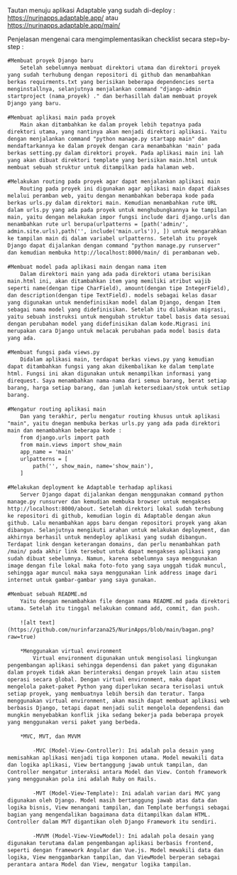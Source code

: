 Tautan menuju aplikasi Adaptable yang sudah di-deploy : https://nurinapps.adaptable.app/ atau https://nurinapps.adaptable.app/main/

Penjelasan mengenai cara mengimplementasikan checklist secara step=by-step :
    
    #Membuat proyek Django baru
        Setelah sebelumnya membuat direktori utama dan direktori proyek yang sudah terhubung dengan repositori di github dan menambahkan berkas requirments.txt yang berisikan beberapa dependencies serta menginstallnya, selanjutnya menjalankan command "django-admin startproject (nama_proyek) ." dan berhasillah dalam membuat proyek Django yang baru.
    
    #Membuat aplikasi main pada proyek
        Main akan ditambahkan ke dalam proyek lebih tepatnya pada direktori utama, yang nantinya akan menjadi direktori aplikasi. Yaitu dengan menjalankan command "python manage.py startapp main" dan mendaftarkannya ke dalam proyek dengan cara menambahkan 'main' pada berkas setting.py dalam direktori proyek. Pada aplikasi main ini lah yang akan dibuat direktori template yang berisikan main.html untuk membuat sebuah struktur untuk ditampilkan pada halaman web. 
    
    #Melakukan routing pada proyek agar dapat menjalankan aplikasi main
        Routing pada proyek ini digunakan agar aplikasi main dapat diakses melalui peramban web, yaitu dengan menambahkan beberapa kode pada berkas urls.py dalam direktori main. Kemudian menambahkan rute URL dalam urls.py yang ada pada proyek untuk menghubungkannya ke tampilan main, yaitu dengan melakukan impor fungsi include dari django.urls dan menambahkan rute url berupa(urlpatterns = [path('admin/', admin.site.urls),path('', include('main.urls')), ]) untuk mengarahkan ke tampilan main di dalam variabel urlpatterns. Setelah itu proyek Django dapat dijalankan dengan command "python manage.py runserver" dan kemudian membuka http://localhost:8000/main/ di perambanan web.
    
    #Membuat model pada aplikasi main dengan nama item
        Dalam direktori main yang ada pada direktori utama berisikan main.html ini, akan ditambahkan item yang memiliki atribut wajib seperti name(dengan tipe CharField), amount(dengan tipe IntegerField), dan description(dengan tipe TextField). models sebagai kelas dasar yang digunakan untuk mendefinisikan model dalam Django, dengan Item sebagai nama model yang didefinisikan. Setelah itu dilakukan migrasi, yaitu sebuah instruksi untuk mengubah struktur tabel basis data sesuai dengan perubahan model yang didefinisikan dalam kode.Migrasi ini merupakan cara Django untuk melacak perubahan pada model basis data yang ada.
    
    #Membuat fungsi pada views.py
        Didalam aplikasi main, terdapat berkas views.py yang kemudian dapat ditambahkan fungsi yang akan dikembalikan ke dalam template html. Fungsi ini akan digunakan untuk menampilkan informasi yang direquest. Saya menambahkan nama-nama dari semua barang, berat setiap barang, harga setiap barang, dan jumlah ketersediaan/stok untuk setiap barang.
    
    #Mengatur routing aplikasi main
        Dan yang terakhir, perlu mengatur routing khusus untuk aplikasi "main", yaitu dnegan membuka berkas urls.py yang ada pada direktori main dan menambahkan beberapa kode : 
        from django.urls import path 
        from main.views import show_main 
        app_name = 'main'
        urlpatterns = [
            path('', show_main, name='show_main'),
        ]
    
    #Melakukan deployment ke Adaptable terhadap aplikasi
        Server Django dapat dijalankan dengan menggunakan command python manage.py runsurver dan kemudian membuka browser untuk mengakses http://localhost:8000/about. Setelah direktori lokal sudah terhubung ke repositori di github, kemudian login di Adaptable dengan akun github. Lalu menambahkan apps baru dengan repositori proyek yang akan dibangun. Selanjutnya mengikuti arahan untuk melakukan deployment, dan akhirnya berhasil untuk mendeploy aplikasi yang sudah dibangun. Terdapat link dengan keterangan domains, dan perlu menambahkan path /main/ pada akhir link tersebut untuk dapat mengakses aplikasi yang sudah dibuat sebelumnya. Namun, karena sebelumnya saya menggunakan image dengan file lokal maka foto-foto yang saya unggah tidak muncul, sehingga agar muncul maka saya menggunakan link address image dari internet untuk gambar-gambar yang saya gunakan.
    
    #Membuat sebuah README.md
        Yaitu dengan menambahkan file dengan nama README.md pada direktori utama. Setelah itu tinggal melakukan command add, commit, dan push.

        ![alt text](https://github.com/nurinfarzana25/NurinApps/blob/main/bagan.png?raw=true)
        
        *Menggunakan virtual environment 
            Virtual environment digunakan untuk mengisolasi lingkungan pengembangan aplikasi sehingga dependensi dan paket yang digunakan dalam proyek tidak akan berinteraksi dengan proyek lain atau sistem operasi secara global. Dengan virtual environment, maka dapat mengelola paket-paket Python yang diperlukan secara terisolasi untuk setiap proyek, yang membuatnya lebih bersih dan teratur. Tanpa menggunakan virtual environment, akan masih dapat membuat aplikasi web berbasis Django, tetapi dapat menjadi sulit mengelola dependensi dan mungkin menyebabkan konflik jika sedang bekerja pada beberapa proyek yang menggunakan versi paket yang berbeda.
        
        *MVC, MVT, dan MVVM
            
            -MVC (Model-View-Controller): Ini adalah pola desain yang memisahkan aplikasi menjadi tiga komponen utama. Model mewakili data dan logika aplikasi, View bertanggung jawab untuk tampilan, dan Controller mengatur interaksi antara Model dan View. Contoh framework yang menggunakan pola ini adalah Ruby on Rails.
            
            -MVT (Model-View-Template): Ini adalah varian dari MVC yang digunakan oleh Django. Model masih bertanggung jawab atas data dan logika bisnis, View menangani tampilan, dan Template berfungsi sebagai bagian yang mengendalikan bagaimana data ditampilkan dalam HTML. Controller dalam MVT digantikan oleh Django Framework itu sendiri.
            
            -MVVM (Model-View-ViewModel): Ini adalah pola desain yang digunakan terutama dalam pengembangan aplikasi berbasis frontend, seperti dengan framework Angular dan Vue.js. Model mewakili data dan logika, View menggambarkan tampilan, dan ViewModel berperan sebagai perantara antara Model dan View, mengatur logika tampilan.

